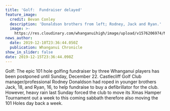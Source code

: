 ```yaml
---
title: 'Golf:  Fundraiser delayed'
feature_image:
  credit: Bevan Conley
  description: 'Donaldson brothers from left; Rodney, Jack and Ryan.'
  image: >-
    https://res.cloudinary.com/whanganuihigh/image/upload/v1576206974/News/Donaldson_brothers_in_action._chron_5.12.19.jpg
news_author:
  date: 2019-12-10T23:36:44.050Z
  publication: Whanganui Chronicle
show_in_slider: false
date: 2019-12-15T23:36:44.098Z
---
```

Golf: The epic 101 hole golfing fundraiser by three Whanganui players has been postponed until Sunday, December 22. Castlecliff Golf Club manager/professional Rodney Donaldson had roped in younger brothers Jack, 18, and Ryan, 16, to help fundraise to buy a defibrillator for the club. However, heavy rain last Sunday forced the club to move its Xmas Hamper Tournament out a week to this coming sabbath therefore also moving the 101 Holes day back a week.
